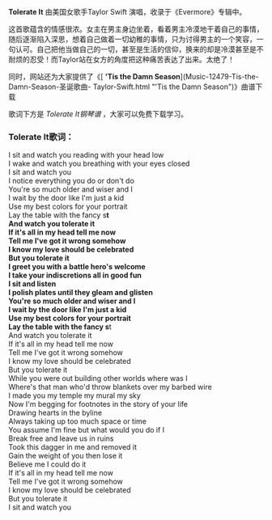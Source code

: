 

**Tolerate It** 由美国女歌手Taylor Swift 演唱，收录于《Evermore》专辑中。

这首歌蕴含的情感很浓。女主在男主身边坐着，看着男主冷漠地干着自己的事情，随后逐渐陷入深思，想着自己做着一切幼稚的事情，只为讨得男主的一个笑容，一句认可。自己把他当做自己的一切，甚至是生活的信仰，换来的却是冷漠甚至是不耐烦的忍受！而Taylor站在女方的角度把这种痛苦表达了出来。太绝了！

同时，网站还为大家提供了《[ **'Tis the Damn Season**](Music-12479-Tis-the-Damn-Season-圣诞歌曲-
Taylor-Swift.html "'Tis the Damn Season")》曲谱下载

歌词下方是 _Tolerate It钢琴谱_ ，大家可以免费下载学习。

### Tolerate It歌词：

I sit and watch you reading with your head low  
I wake and watch you breathing with your eyes closed  
I sit and watch you  
I notice everything you do or don't do  
You're so much older and wiser and I  
I wait by the door like I'm just a kid  
Use my best colors for your portrait  
Lay the table with the fancy s**t  
And watch you tolerate it  
If it's all in my head tell me now  
Tell me I've got it wrong somehow  
I know my love should be celebrated  
But you tolerate it  
I greet you with a battle hero's welcome  
I take your indiscretions all in good fun  
I sit and listen  
I polish plates until they gleam and glisten  
You're so much older and wiser and I  
I wait by the door like I'm just a kid  
Use my best colors for your portrait  
Lay the table with the fancy s**t  
And watch you tolerate it  
If it's all in my head tell me now  
Tell me I've got it wrong somehow  
I know my love should be celebrated  
But you tolerate it  
While you were out building other worlds where was I  
Where's that man who'd throw blankets over my barbed wire  
I made you my temple my mural my sky  
Now I'm begging for footnotes in the story of your life  
Drawing hearts in the byline  
Always taking up too much space or time  
You assume I'm fine but what would you do if I  
Break free and leave us in ruins  
Took this dagger in me and removed it  
Gain the weight of you then lose it  
Believe me I could do it  
If it's all in my head tell me now  
Tell me I've got it wrong somehow  
I know my love should be celebrated  
But you tolerate it  
I sit and watch you


